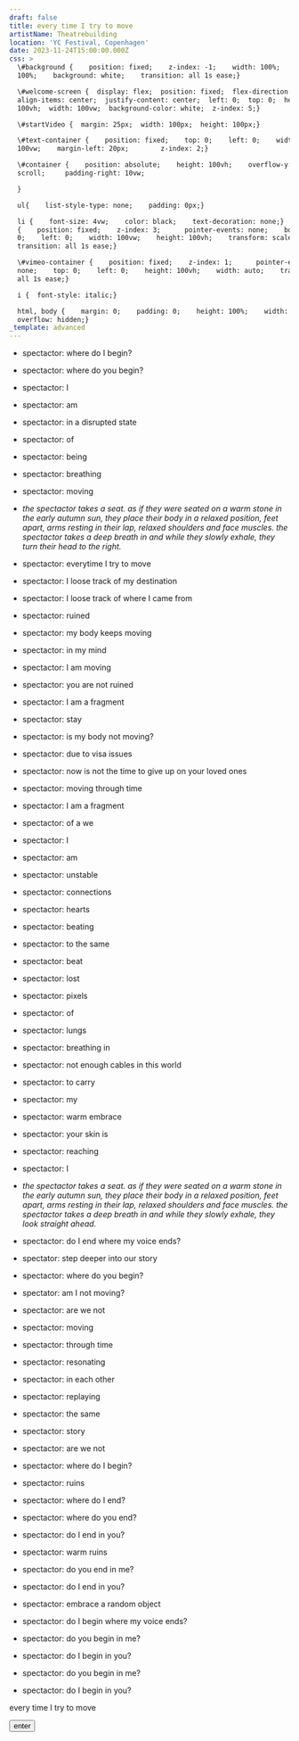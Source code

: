 ```yaml
---
draft: false
title: every time I try to move
artistName: Theatrebuilding
location: 'YC Festival, Copenhagen'
date: 2023-11-24T15:00:00.000Z
css: >
  \#background {    position: fixed;    z-index: -1;    width: 100%;    height:
  100%;    background: white;    transition: all 1s ease;}

  \#welcome-screen {  display: flex;  position: fixed;  flex-direction: column; 
  align-items: center;  justify-content: center;  left: 0;  top: 0;  height:
  100vh;  width: 100vw;  background-color: white;  z-index: 5;}

  \#startVideo {  margin: 25px;  width: 100px;  height: 100px;}

  \#text-container {    position: fixed;    top: 0;    left: 0;    width:
  100vw;    margin-left: 20px;        z-index: 2;}

  \#container {    position: absolute;    height: 100vh;    overflow-y:
  scroll;     padding-right: 10vw;

  }

  ul{    list-style-type: none;    padding: 0px;}

  li {    font-size: 4vw;    color: black;    text-decoration: none;}    #canvas
  {    position: fixed;    z-index: 3;      pointer-events: none;    bottom:
  0;    left: 0;    width: 100vw;    height: 100vh;    transform: scaleX(-1);   
  transition: all 1s ease;}

  \#vimeo-container {    position: fixed;    z-index: 1;      pointer-events:
  none;    top: 0;    left: 0;    height: 100vh;    width: auto;    transition:
  all 1s ease;}

  i {  font-style: italic;}

  html, body {    margin: 0;    padding: 0;    height: 100%;    width: 100%;   
  overflow: hidden;}
_template: advanced
---
```


<script src="https://player.vimeo.com/api/player.js"></script>  

<div id="text-container">
    <div class="block" id="container">
        <ul data-current="0">
            <li><p>spectactor: where do I begin?</p></li>
            <li><p>spectactor: where do you begin?</p></li>
            <li><p>spectactor: I</p></li>
            <li><p>spectactor: am</p></li>
            <li><p>spectactor: in a disrupted state</p></li>
            <li><p>spectactor: of</p></li>
            <li><p>spectactor: being</p></li>
            <li><p>spectactor: breathing</p></li>
            <li><p>spectactor: moving</p></li>
            <li><p><i>the spectactor takes a seat. as if they were seated on a warm stone in the early autumn sun, they place their body in a relaxed position, feet apart, arms resting in their lap, relaxed shoulders and face muscles. the spectactor takes a deep breath in and while they slowly exhale, they turn their head to the right.</i></p></li>
            <li><p>spectactor: everytime I try to move</p></li>
            <li><p>spectactor: I loose track of my destination</p></li>
            <li><p>spectactor: I loose track of where I came from</p></li>
            <li><p>spectactor: ruined</p></li>
            <li><p>spectactor: my body keeps moving</p></li>
            <li><p>spectactor: in my mind</p></li>
            <li><p>spectactor: I am moving</p></li>
            <li><p>spectactor: you are not ruined</p></li>
            <li><p>spectactor: I am a fragment</p></li>
            <li><p>spectactor: stay</p></li>
            <li><p>spectactor: is my body not moving?</p></li>
            <li><p>spectactor: due to visa issues</p></li>
            <li><p>spectactor: now is not the time to give up on your loved ones</p></li>
            <li><p>spectactor: moving through time</p></li>
            <li><p>spectactor: I am a fragment</p></li>
            <li><p>spectactor: of a we</p></li>
            <li><p>spectactor: I</p></li>
            <li><p>spectactor: am</p></li>
            <li><p>spectactor: unstable</p></li>
            <li><p>spectactor: connections</p></li>
            <li><p>spectactor: hearts</p></li> 
            <li><p>spectactor: beating</p></li> 
            <li><p>spectactor: to the same</p></li>
            <li><p>spectactor: beat</p></li>
            <li><p>spectactor: lost</p></li>
            <li><p>spectactor: pixels</p></li>
            <li><p>spectactor: of</p></li>
            <li><p>spectactor: lungs</p></li>
            <li><p>spectactor: breathing in</p></li>
            <li><p>spectactor: not enough cables in this world</p></li>
            <li><p>spectactor: to carry</p></li>
            <li><p>spectactor: my</p></li>
            <li><p>spectactor: warm embrace</p></li>
            <li><p>spectactor: your skin is</p></li>
            <li><p>spectactor: reaching</p></li>
            <li><p>spectactor: I</p></li>
            <li><p><i>the spectactor takes a seat. as if they were seated on a warm stone in the early autumn sun, they place their body in a relaxed position, feet apart, arms resting in their lap, relaxed shoulders and face muscles. the spectactor takes a deep breath in and while they slowly exhale, they look straight ahead.</i></p></li>
            <li><p>spectactor: do I end where my voice ends?</p></li>
            <li><p>spectator: step deeper into our story</p></li>
            <li><p>spectactor: where do you begin?</p></li>
            <li><p>spectator: am I not moving?</p></li>
            <li><p>spectactor: are we not</p></li> 
            <li><p>spectactor: moving</p></li>
            <li><p>spectactor: through time</p></li>
            <li><p>spectactor: resonating</p></li> 
            <li><p>spectactor: in each other</p></li>
            <li><p>spectactor: replaying</p></li>
            <li><p>spectactor: the same</p></li>
            <li><p>spectactor: story</p></li>
            <li><p>spectactor: are we not</p></li>
            <li><p>spectactor: where do I begin?</p></li>
            <li><p>spectactor: ruins</p></li>
            <li><p>spectactor: where do I end?</p></li>
            <li><p>spectactor: where do you end?</p></li>
            <li><p>spectactor: do I end in you?</p></li>
            <li><p>spectactor: warm ruins</p></li>
            <li><p>spectactor: do you end in me?</p></li>
            <li><p>spectactor: do I end in you?</p></li>
            <li><p>spectactor: embrace a random object</p></li>
            <li><p>spectactor: do I begin where my voice ends?</p></li>
            <li><p>spectactor: do you begin in me?</p></li>
            <li><p>spectactor: do I begin in you?</p></li>
            <li><p>spectactor: do you begin in me?</p></li>
            <li><p>spectactor: do I begin in you?</p></li>
        </ul>
    </div>
</div>

<div id="background"></div>
<div id="vimeo-container"></div>
<canvas id="canvas" style="display: none;"></canvas>

<div id="welcome-screen">
  <div><p>every time I try to move</p></div>
  <div><button id="enterPerformance">enter</button></div>
</div>

<script>
const html = document.querySelector('html');
const canvas = document.getElementById('canvas');
const welcomeScreen = document.getElementById('welcome-screen');
const video = document.createElement('video');
const vimeoContainer = document.querySelector('#vimeo-container');
const fullscreenBtn = document.getElementById('fullscreenBtn');
const vimeoID = '878938745';
let domHeight = window.innerHeight;
let domWidth = window.innerWidth;
let visibleTime = 0;
let randomNumber = 50;
let vimeoVisible = false;
let canvasVisible = true;
let lastTimeUpdate = Date.now();
let isBuffering = false;

vimeoContainer.style.display = 'none';
canvas.style.display = 'block';
video.setAttribute.autoplay;
video.setAttribute.muted;

const vimeoOptions = {
    id: vimeoID,
    width: domWidth,
    loop: true,
    controls: false, // Hide controls
    autoplay: true,
    muted: true
};

const vimeoPlayer = new Vimeo.Player(vimeoContainer, vimeoOptions);

vimeoPlayer.on('play', function() {
    vimeoContainer.style.display = 'block';
});

vimeoPlayer.on('timeupdate', function(data) {
  const now = Date.now();
  const timeSinceLastUpdate = now - lastTimeUpdate;

  if (timeSinceLastUpdate > 2000) { // 2000 milliseconds or 2 seconds
    if (!isBuffering) {
      isBuffering = true;
      vimeoContainer.style.display = 'none';
    }
  } else {
    if (isBuffering) {
      isBuffering = false;
      vimeoContainer.style.display = 'block';
    }
  }

  lastTimeUpdate = now;
});

async function setupCamera() {
  try {
    const stream = await navigator.mediaDevices.getUserMedia({
      video: { facingMode: 'user' },
    });
    video.srcObject = stream;
    video.muted = true; // Mute the video
    video.playsInline = true; // Allows inline playback
    video.addEventListener('loadedmetadata', () => {
      video.play(); // Play video after metadata has loaded
    });

    const ctx = canvas.getContext('2d', { willReadFrequently: true });
    console.log('ctx: ' + ctx);
    const draw = () => {
//    console.log("Draw function called");
      ctx.drawImage(video, 0, 0, canvas.width, canvas.height);
      const imageData = ctx.getImageData(0, 0, canvas.width, canvas.height);
      const data = imageData.data;
      const threshold = 40;
      const feather = 50;

      for (let i = 0; i < data.length; i += 4) {
        const brightness = (data[i] + data[i + 1] + data[i + 2]) / 3;

        if (brightness < threshold) {
          data[i + 3] = 0;
        } else if (brightness < threshold + feather) {
          data[i + 3] = 255 * ((brightness - threshold) / feather);
        }
      }

      ctx.putImageData(imageData, 0, 0);
      requestAnimationFrame(draw);
    };

    draw();
    hideWelcome();
  } catch (err) {
    console.error("An error occurred: ", err);
  }
}

async function infinityScroll() {
    document.addEventListener( "DOMContentLoaded", function() {
    console.log('DOM Content loaded. Yayyyyy')
    var div = document.getElementById( "container" );
    div.addEventListener( "scroll", function() {
        console.log('You are scrolling!')
        var max_scroll = this.scrollHeight - this.clientHeight;
        var current_scroll = this.scrollTop;
        var bottom = 100;
            if ( current_scroll + bottom >= max_scroll ) {
                var ul = document.getElementsByTagName( "ul" )[ 0 ];
                var current = parseInt( ul.dataset.current, 10 );
                var li = document.getElementsByTagName( "li" )[ current ];
                var new_li = li.cloneNode( true );
                ul.appendChild( new_li );
                ul.dataset.current = current + 1; 
            }
        });
    });	
}

const turnOffLights = (minuteToRun) => {
  setInterval(() => {
    const date = new Date();
    if (date.getMinutes() === minuteToRun && date.getSeconds() === 0) {
      console.log(`Triggered at ${date}`);
      html.style.transition = 'all 1s ease';
      html.style.filter = 'brightness(100%)';
      html.style.filter = 'brightness(0%)';
    }
  }, 1000);
};

const turnOnLights = (minuteToRun) => {
  setInterval(() => {
    const date = new Date();
    if (date.getMinutes() === minuteToRun && date.getSeconds() === 0) {
      console.log(`Triggered at ${date}`);
      html.style.filter = 'brightness(100%)';
    }
  }, 1000);
};

const showVimeo = (x) => {
  setInterval(() => {
    const random100 = Math.random() * 100;
    if (randomNumber > random100 && vimeoVisible == false) {
      vimeoContainer.style.display = 'block';
      vimeoVisible = true;
      chancePercentage();
      console.log(randomNumber);
    } else {
      console.log(`showVimeo function did not run. Random number ${random100.toFixed(2)} is greater than ${randomNumber} or it was already playing`);
    }
  }, x * 1000);
};

const showFace = (x) => {
  setInterval(() => {
    const random100 = Math.random() * 100;
    if (randomNumber > random100 && canvasVisible == false) {
        canvas.style.display = 'block';
        console.log("Canvas Initialized");
        console.log('stream: ' + video.srcObject);
        canvasVisible = true
    } else {
      console.log(`showFace function did not run. Random number ${random100.toFixed(2)} is greater than ${randomNumber} OR it was already visible`);
    }
  }, x * 1000);
};

const hideVideos = (x) => {
  setInterval(() => {
    if (vimeoVisible || canvasVisible) {
        visibleTime += x;

        let logProb;

        if (visibleTime <= 60) {
            // Slowly rising probability in the first minute
            logProb = 0.05 * visibleTime;
        } else if (visibleTime <= 240) {
            // Faster rise in probability from 5% to 100% between 1 and 4 minutes
            logProb = 5 + 30 * ((visibleTime - 60) / (240 - 60));
        } else {
            // 100% probability after 4 minutes
            logProb = 100;
        }

        const chanceOfOff = Math.random() * 100;
        console.log('visible time ' + visibleTime);
        // console.log('logProb ' + logProb);
        // console.log('chance that video will turn off ' + chanceOfOff + '%');

        if (logProb > chanceOfOff) {
            canvas.style.display = 'none';
            vimeoContainer.style.display = 'none';
            vimeoVisible = false;
            canvasVisible = false;
            visibleTime = 0;
            console.log(`hid the videos`);
        } else {
            console.log(`Video(s) running but didn't hide`);
        }
    } else {
        console.log(`No videos are running`);
        visibleTime = 0;
    }
  }, x * 1000);
};

function hideControls() {
    vimeoPlayer.getPaused().then(function(paused) {
        if (!paused) {
            vimeoPlayer.unload().then(function() {
                vimeoPlayer.loadVideo(vimeoID).then(function(id) {
                    vimeoPlayer.setVolume(0);
                    vimeoPlayer.setControls(false);
                    vimeoPlayer.play();
                });
            });
        }
    });
}

const chancePercentage = () => randomNumber = Math.floor(Math.random() * 51) + 50;

function hideWelcome() {
  welcomeScreen.style.display = 'none';
  canvas.style.display = 'none';
  vimeoContainer.style.display = 'none';
  vimeoVisible = false;
  canvasVisible = false;
  visibleTime = 0;
}

document.getElementById('enterPerformance').addEventListener('click', setupCamera);

// Initialize
infinityScroll();
showVimeo(363);
showFace(523);
hideVideos(5);
turnOffLights(37);
turnOnLights(40);
hideControls();


</script>
